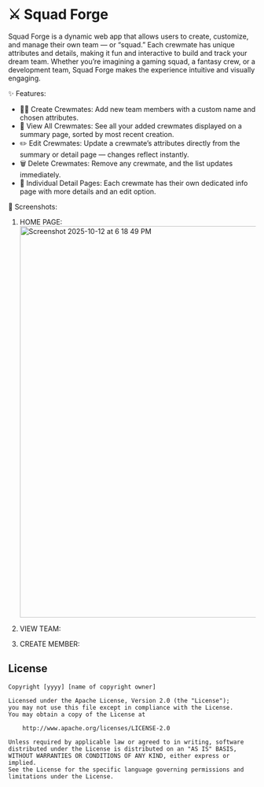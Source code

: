 # ⚔️ Squad Forge

Squad Forge is a dynamic web app that allows users to create, customize, and manage their own team — or “squad.” Each crewmate has unique attributes and details, making it fun and interactive to build and track your dream team. Whether you’re imagining a gaming squad, a fantasy crew, or a development team, Squad Forge makes the experience intuitive and visually engaging.

✨ Features:
- 🧙‍♀️ Create Crewmates: Add new team members with a custom name and chosen attributes.
- 🧾 View All Crewmates: See all your added crewmates displayed on a summary page, sorted by most recent creation.
- ✏️ Edit Crewmates: Update a crewmate’s attributes directly from the summary or detail page — changes reflect instantly.
- 🗑️ Delete Crewmates: Remove any crewmate, and the list updates immediately.
- 🔗 Individual Detail Pages: Each crewmate has their own dedicated info page with more details and an edit option.

📸 Screenshots:

1. HOME PAGE:
   <img width="1470" height="795" alt="Screenshot 2025-10-12 at 6 18 49 PM" src="https://github.com/user-attachments/assets/8cd263d4-cc84-4358-b24e-642da249646f" />

3. VIEW TEAM:
4. CREATE MEMBER:

## License

    Copyright [yyyy] [name of copyright owner]

    Licensed under the Apache License, Version 2.0 (the "License");
    you may not use this file except in compliance with the License.
    You may obtain a copy of the License at

        http://www.apache.org/licenses/LICENSE-2.0

    Unless required by applicable law or agreed to in writing, software
    distributed under the License is distributed on an "AS IS" BASIS,
    WITHOUT WARRANTIES OR CONDITIONS OF ANY KIND, either express or implied.
    See the License for the specific language governing permissions and
    limitations under the License.
